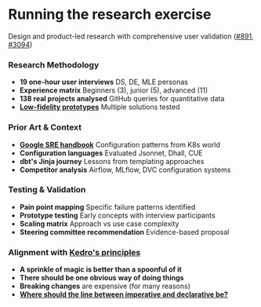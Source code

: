 # Running the research exercise

Design and product-led research with comprehensive user validation ([#891](https://github.com/kedro-org/kedro/issues/891), [#3094](https://github.com/kedro-org/kedro/issues/3094))

<div class="grid grid-cols-2 gap-12 mt-8">
<div class="space-y-8">

### <mdi-magnify/> Research Methodology

<ul class="list-none space-y-1">
<li><mdi-account-group/> <strong>19 one-hour user interviews</strong> DS, DE, MLE personas</li>
<li><mdi-chart-box/> <strong>Experience matrix</strong> Beginners (3), junior (5), advanced (11)</li>
<li><mdi-github/> <strong>138 real projects analysed</strong> GitHub queries for quantitative data</li>
<li><mdi-pencil-ruler/> <strong><a href="https://hamzaoza.github.io/kedro-config-generator/" target="_blank">Low-fidelity prototypes</a></strong> Multiple solutions tested</li>
</ul>

### <mdi-book-open-page-variant/> Prior Art & Context

<ul class="list-none space-y-1">
<li><mdi-google/> <strong><a href="https://sre.google/workbook/configuration-specifics/" target="_blank">Google SRE handbook</a></strong> Configuration patterns from K8s world</li>
<li><mdi-code-json/> <strong>Configuration languages</strong> Evaluated Jsonnet, Dhall, CUE</li>
<li><mdi-database/> <strong>dbt's Jinja journey</strong> Lessons from templating approaches</li>
<li><mdi-chart-line/> <strong>Competitor analysis</strong> Airflow, MLflow, DVC configuration systems</li>
</ul>

</div>
<div class="space-y-8">

### <mdi-test-tube/> Testing & Validation

<ul class="list-none space-y-1">
<li><mdi-map-marker/> <strong>Pain point mapping</strong> Specific failure patterns identified</li>
<li><mdi-test-tube/> <strong>Prototype testing</strong> Early concepts with interview participants</li>
<li><mdi-grid/> <strong>Scaling matrix</strong> Approach vs use case complexity</li>
<li><mdi-account-tie/> <strong>Steering committee recommendation</strong> Evidence-based proposal</li>
</ul>

### <mdi-scale-balance/> Alignment with [Kedro's principles](https://github.com/kedro-org/kedro/wiki/Kedro-Principles)

<ul class="list-none space-y-1">
<li><mdi-magic-staff/> <strong>A sprinkle of magic is better than a spoonful of it</strong></li>
<li><mdi-lightbulb/> <strong>There should be one obvious way of doing things</strong></li>
<li><mdi-school/> <strong>Breaking changes</strong> are expensive (for many reasons)</li>
<li><mdi-scale-balance/> <strong><u>Where should the line between imperative and declarative be?</u></strong></li>
</ul>

</div>
</div>

<!--
We combined quantitative data with qualitative insights to understand exactly where users were struggling with configuration.
-->
